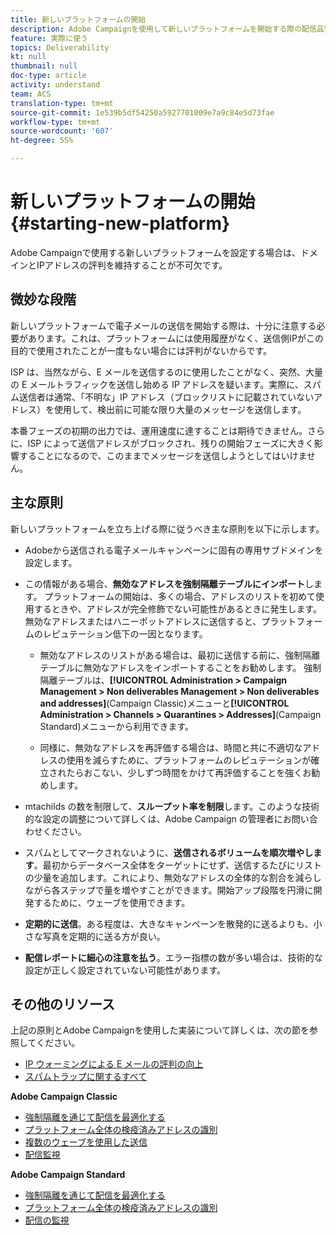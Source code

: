 ```yaml
---
title: 新しいプラットフォームの開始
description: Adobe Campaignを使用して新しいプラットフォームを開始する際の配信品質の管理についての詳細。
feature: 実際に使う
topics: Deliverability
kt: null
thumbnail: null
doc-type: article
activity: understand
team: ACS
translation-type: tm+mt
source-git-commit: 1e539b5df54250a5927701009e7a9c84e5d73fae
workflow-type: tm+mt
source-wordcount: '607'
ht-degree: 55%

---
```



# 新しいプラットフォームの開始 {#starting-new-platform}

Adobe Campaignで使用する新しいプラットフォームを設定する場合は、ドメインとIPアドレスの評判を維持することが不可欠です。

## 微妙な段階

新しいプラットフォームで電子メールの送信を開始する際は、十分に注意する必要があります。これは、プラットフォームには使用履歴がなく、送信側IPがこの目的で使用されたことが一度もない場合には評判がないからです。

ISP は、当然ながら、E メールを送信するのに使用したことがなく、突然、大量の E メールトラフィックを送信し始める IP アドレスを疑います。実際に、スパム送信者は通常、「不明な」IP アドレス（ブロックリストに記載されていないアドレス）を使用して、検出前に可能な限り大量のメッセージを送信します。

本番フェーズの初期の出力では、運用速度に達することは期待できません。さらに、ISP によって送信アドレスがブロックされ、残りの開始フェーズに大きく影響することになるので、このままでメッセージを送信しようとしてはいけません。

## 主な原則

新しいプラットフォームを立ち上げる際に従うべき主な原則を以下に示します。

* Adobeから送信される電子メールキャンペーンに固有の専用サブドメインを設定します。

* この情報がある場合、**無効なアドレスを強制隔離テーブルにインポート**します。
プラットフォームの開始は、多くの場合、アドレスのリストを初めて使用するときや、アドレスが完全修飾でない可能性があるときに発生します。無効なアドレスまたはハニーポットアドレスに送信すると、プラットフォームのレピュテーション低下の一因となります。

   * 無効なアドレスのリストがある場合は、最初に送信する前に、強制隔離テーブルに無効なアドレスをインポートすることをお勧めします。 強制隔離テーブルは、**[!UICONTROL Administration > Campaign Management > Non deliverables Management > Non deliverables and addresses]**(Campaign Classic)メニューと&#x200B;**[!UICONTROL Administration > Channels > Quarantines > Addresses]**(Campaign Standard)メニューから利用できます。

   * 同様に、無効なアドレスを再評価する場合は、時間と共に不適切なアドレスの使用を減らすために、プラットフォームのレピュテーションが確立されたらおこない、少しずつ時間をかけて再評価することを強くお勧めします。

* mtachilds の数を制限して、**スループット率を制限**&#x200B;します。このような技術的な設定の調整について詳しくは、Adobe Campaign の管理者にお問い合わせください。

* スパムとしてマークされないように、**送信されるボリュームを順次増やします**。最初からデータベース全体をターゲットにせず、送信するたびにリストの少量を追加します。これにより、無効なアドレスの全体的な割合を減らしながら各ステップで量を増やすことができます。開始アップ段階を円滑に開発するために、ウェーブを使用できます。

* **定期的に送信**。ある程度は、大きなキャンペーンを散発的に送るよりも、小さな写真を定期的に送る方が良い。
* **配信レポートに細心の注意を払う**。エラー指標の数が多い場合は、技術的な設定が正しく設定されていない可能性があります。

## その他のリソース

上記の原則とAdobe Campaignを使用した実装について詳しくは、次の節を参照してください。

* [IP ウォーミングによる E メールの評判の向上](../../help/additional-resources/increase-reputation-with-ip-warming.md)
* [スパムトラップに関するすべて](../../help/additional-resources/all-about-spam-traps.md)

**Adobe Campaign Classic**

* [強制隔離を通じて配信を最適化する](https://experienceleague.adobe.com/docs/campaign-classic/using/sending-messages/monitoring-deliveries/understanding-quarantine-management.html#optimizing-your-delivery-through-quarantines)
* [プラットフォーム全体の検疫済みアドレスの識別](https://experienceleague.adobe.com/docs/campaign-classic/using/sending-messages/monitoring-deliveries/understanding-quarantine-management.html#identifying-quarantined-addresses-for-the-entire-platform)
* [複数のウェーブを使用した送信](https://experienceleague.adobe.com/docs/campaign-classic/using/sending-messages/key-steps-when-creating-a-delivery/steps-sending-the-delivery.html#sending-using-multiple-waves)
* [配信監視](https://experienceleague.adobe.com/docs/campaign-classic/using/sending-messages/monitoring-deliveries/about-delivery-monitoring.html#sending-messages)

**Adobe Campaign Standard**

* [強制隔離を通じて配信を最適化する](https://experienceleague.adobe.com/docs/campaign-standard/using/testing-and-sending/monitoring-messages/understanding-quarantine-management.html#optimizing-your-delivery-through-quarantines)
* [プラットフォーム全体の検疫済みアドレスの識別](https://experienceleague.adobe.com/docs/campaign-standard/using/testing-and-sending/monitoring-messages/understanding-quarantine-management.html)
* [配信の監視](https://experienceleague.adobe.com/docs/campaign-standard/using/testing-and-sending/monitoring-messages/monitoring-a-delivery.html)
